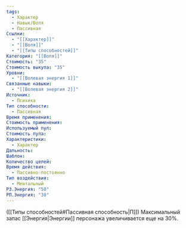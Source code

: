 ```yaml
---
tags:
  - Характер
  - Навык/Воля
  - Пассивная
Ссылки:
  - "[[Характер]]"
  - "[[Воля]]"
  - "[[Типы способностей]]"
Категория: "[[Воля]]"
Стоимость: "35"
Стоимость выкупа: "35"
Уровни:
  - "[[Волевая энергия 1]]"
Связанные навыки:
  - "[[Волевая энергия 2]]"
Источник:
  - Психика
Тип способности:
  - Пассивная
Время применения: 
Стоимость применения: 
Используемый пул: 
Стоимость пула: 
Характеристики:
  - Характер
Дальность: 
Шаблон: 
Количество целей: 
Время действия:
  - Пассивно-постоянно
Тип воздействия:
  - Ментальный
РЗ.Энергия: "50"
РП.Энергия: "30"
---
```

([[Типы способностей#Пассивная способность|П]]) Максимальный запас [[Энергия|Энергии]] персонажа увеличивается еще на 30%.